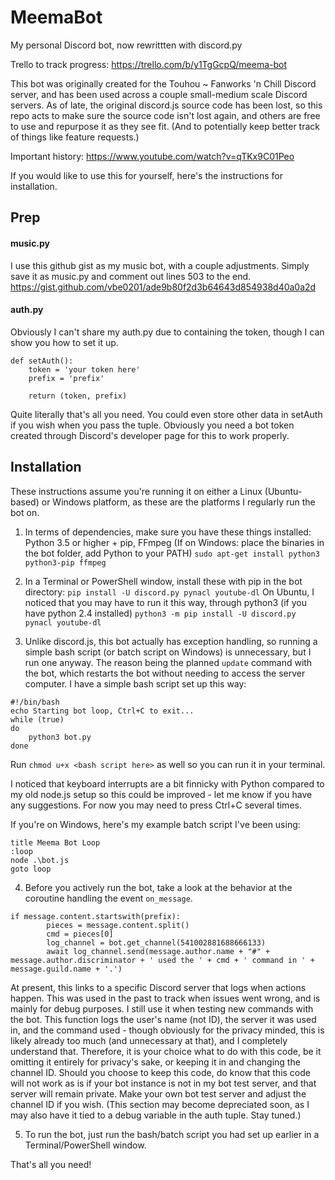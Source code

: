 # MeemaBot
My personal Discord bot, now rewrittten with discord.py

Trello to track progress: https://trello.com/b/y1TgGcpQ/meema-bot

This bot was originally created for the Touhou ~ Fanworks 'n Chill Discord server, and has been used across a couple small-medium scale Discord servers.
As of late, the original discord.js source code has been lost, so this repo acts to make sure the source code isn't lost again, and others are free to use and repurpose it as they see fit.  (And to potentially keep better track of things like feature requests.)

Important history: https://www.youtube.com/watch?v=qTKx9C01Peo

If you would like to use this for yourself, here's the instructions for installation.

## Prep

#### music.py
I use this github gist as my music bot, with a couple adjustments.  Simply save it as music.py and comment out lines 503 to the end.
https://gist.github.com/vbe0201/ade9b80f2d3b64643d854938d40a0a2d

#### auth.py
Obviously I can't share my auth.py due to containing the token, though I can show you how to set it up.
```
def setAuth():
    token = 'your token here'
    prefix = 'prefix'
    
    return (token, prefix)

```
Quite literally that's all you need.  You could even store other data in setAuth if you wish when you pass the tuple.
Obviously you need a bot token created through Discord's developer page for this to work properly.

## Installation
These instructions assume you're running it on either a Linux (Ubuntu-based) or Windows platform, as these are the platforms I regularly run the bot on.

1. In terms of dependencies, make sure you have these things installed: Python 3.5 or higher + pip, FFmpeg (If on Windows: place the binaries in the bot folder, add Python to your PATH)
`sudo apt-get install python3 python3-pip ffmpeg`

2. In a Terminal or PowerShell window, install these with pip in the bot directory:
`pip install -U discord.py pynacl youtube-dl`
On Ubuntu, I noticed that you may have to run it this way, through python3 (if you have python 2.4 installed)
`python3 -m pip install -U discord.py pynacl youtube-dl`

3. Unlike discord.js, this bot actually has exception handling, so running a simple bash script (or batch script on Windows) is unnecessary, but I run one anyway.  The reason being the planned `update` command with the bot, which restarts the bot without needing to access the server computer.  I have a simple bash script set up this way:
```
#!/bin/bash
echo Starting bot loop, Ctrl+C to exit...
while (true)
do
	python3 bot.py
done
```
Run `chmod u+x <bash script here>` as well so you can run it in your terminal.

I noticed that keyboard interrupts are a bit finnicky with Python compared to my old node.js setup so this could be improved - let me know if you have any suggestions. For now you may need to press Ctrl+C several times.

If you're on Windows, here's my example batch script I've been using:
```
title Meema Bot Loop
:loop
node .\bot.js
goto loop
```

4. Before you actively run the bot, take a look at the behavior at the coroutine handling the event `on_message`.
```
if message.content.startswith(prefix):
        pieces = message.content.split()
        cmd = pieces[0]
        log_channel = bot.get_channel(541002881688666133)
        await log_channel.send(message.author.name + "#" + message.author.discriminator + ' used the ' + cmd + ' command in ' + message.guild.name + '.')
```
At present, this links to a specific Discord server that logs when actions happen.  This was used in the past to track when issues went wrong, and is mainly for debug purposes.  I still use it when testing new commands with the bot.  This function logs the user's name (not ID), the server it was used in, and the command used - though obviously for the privacy minded, this is likely already too much (and unnecessary at that), and I completely understand that.  Therefore, it is your choice what to do with this code, be it omitting it entirely for privacy's sake, or keeping it in and changing the channel ID.  Should you choose to keep this code, do know that this code will not work as is if your bot instance is not in my bot test server, and that server will remain private.  Make your own bot test server and adjust the channel ID if you wish.
(This section may become depreciated soon, as I may also have it tied to a debug variable in the auth tuple.  Stay tuned.)

5. To run the bot, just run the bash/batch script you had set up earlier in a Terminal/PowerShell window.

That's all you need!
